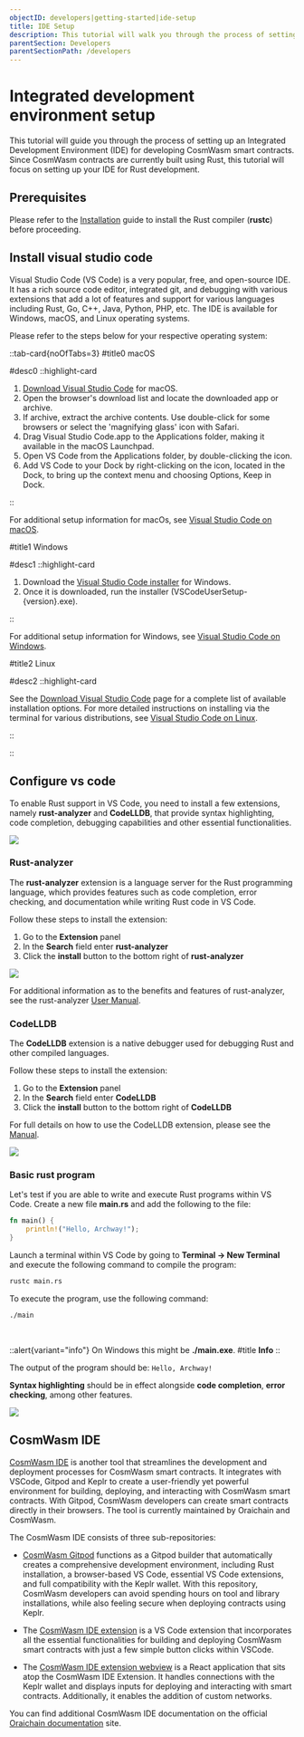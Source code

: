```yaml
---
objectID: developers|getting-started|ide-setup
title: IDE Setup
description: This tutorial will walk you through the process of setting up an IDE for developing CosmWasm smart contracts
parentSection: Developers
parentSectionPath: /developers
---
```


# Integrated development environment setup

This tutorial will guide you through the process of setting up an Integrated Development Environment (IDE) for developing CosmWasm smart contracts. Since CosmWasm contracts are currently built using Rust, this tutorial will focus on setting up your IDE for Rust development.

## Prerequisites

Please refer to the [Installation](./install) guide to install the Rust compiler (**rustc**) before proceeding.

## Install visual studio code

Visual Studio Code (VS Code) is a very popular, free, and open-source IDE. It has a rich source code editor, integrated git, and debugging with various extensions that add a lot of features and support for various languages including Rust, Go, C++, Java, Python, PHP, etc. The IDE is available for Windows, macOS, and Linux operating systems.

Please refer to the steps below for your respective operating system:

::tab-card{noOfTabs=3}
#title0
macOS

#desc0
::highlight-card

1. <a href="https://code.visualstudio.com/Download" target="_blank">Download Visual Studio Code</a> for macOS.
2. Open the browser's download list and locate the downloaded app or archive.
3. If archive, extract the archive contents. Use double-click for some browsers or select the 'magnifying glass' icon with Safari.
4. Drag Visual Studio Code.app to the Applications folder, making it available in the macOS Launchpad.
5. Open VS Code from the Applications folder, by double-clicking the icon.
6. Add VS Code to your Dock by right-clicking on the icon, located in the Dock, to bring up the context menu and choosing Options, Keep in Dock.

::

For additional setup information for macOs, see <a href="https://code.visualstudio.com/docs/setup/mac" target="_blank">Visual Studio Code on macOS</a>.

#title1
Windows

#desc1
::highlight-card

1. Download the <a href="https://go.microsoft.com/fwlink/?LinkID=534107" target="_blank">Visual Studio Code installer</a> for Windows.
2. Once it is downloaded, run the installer (VSCodeUserSetup-{version}.exe).

::

For additional setup information for Windows, see <a href="https://code.visualstudio.com/docs/setup/windows" target="_blank">Visual Studio Code on Windows</a>.

#title2
Linux

#desc2
::highlight-card

See the <a href="https://code.visualstudio.com/download" target="_blank">Download Visual Studio Code</a> page for a complete list of available installation options. For more detailed instructions on installing via the terminal for various distributions, see <a href="https://code.visualstudio.com/docs/setup/linux" target="_blank">Visual Studio Code on Linux</a>.

::

::

## Configure vs code

To enable Rust support in VS Code, you need to install a few extensions, namely **rust-analyzer** and **CodeLLDB**, that provide syntax highlighting, code completion, debugging capabilities and other essential functionalities.

![](/images/docs/idesetup-open-vs-code.png)

### Rust-analyzer

The **rust-analyzer** extension is a language server for the Rust programming language, which provides features such as code completion, error checking, and documentation while writing Rust code in VS Code.

Follow these steps to install the extension:

1. Go to the **Extension** panel
2. In the **Search** field enter **rust-analyzer**
3. Click the **install** button to the bottom right of **rust-analyzer**


![](/images/docs/idesetup-install-rust-analyzer.png)

For additional information as to the benefits and features of rust-analyzer, see the rust-analyzer <a href="https://rust-analyzer.github.io/manual.html" target="_blank">User Manual</a>.

### CodeLLDB

The **CodeLLDB** extension is a native debugger used for debugging Rust and other compiled languages.

Follow these steps to install the extension:

1. Go to the **Extension** panel
2. In the **Search** field enter **CodeLLDB**
3. Click the **install** button to the bottom right of **CodeLLDB**

For full details on how to use the CodeLLDB extension, please see the <a href="https://github.com/vadimcn/codelldb/blob/v1.9.0/MANUAL.md" target="_blank">Manual</a>.

![](/images/docs/idesetup-install-codeLLdb.png)

### Basic rust program

Let's test if you are able to write and execute Rust programs within VS Code.
Create a new file **main.rs** and add the following to the file:

```rust
fn main() {
    println!("Hello, Archway!");
}
```

Launch a terminal within VS Code by going to **Terminal -> New Terminal** and execute the following command to compile the program:

```bash
rustc main.rs
```

To execute the program, use the following command:

```bash
./main
```
<br>

::alert{variant="info"}
On Windows this might be **./main.exe**.
#title
**Info**
::

The output of the program should be:
`Hello, Archway!`

**Syntax highlighting** should be in effect alongside **code completion**, **error checking**, among other features.


![](/images/docs/idesetup-compile-and-run.png)

## CosmWasm IDE

<a href="https://github.com/oraichain/cw-vscode" target="_blank">CosmWasm IDE</a> is another tool that streamlines the development and deployment processes for CosmWasm smart contracts. It integrates with VSCode, Gitpod and Keplr to create a user-friendly yet powerful environment for building, deploying, and interacting with CosmWasm smart contracts. With Gitpod, CosmWasm developers can create smart contracts directly in their browsers. The tool is currently maintained by Oraichain and CosmWasm.

The CosmWasm IDE consists of three sub-repositories:

- <a href="https://github.com/oraichain/cosmwasm-gitpod" target="_blank">CosmWasm Gitpod</a> functions as a Gitpod builder that automatically creates a comprehensive development environment, including Rust installation, a browser-based VS Code, essential VS Code extensions, and full compatibility with the Keplr wallet. With this repository, CosmWasm developers can avoid spending hours on tool and library installations, while also feeling secure when deploying contracts using Keplr.

- The <a href="https://github.com/oraichain/cw-vscode" target="_blank">CosmWasm IDE extension</a> is a VS Code extension that incorporates all the essential functionalities for building and deploying CosmWasm smart contracts with just a few simple button clicks within VSCode.

- The <a href="https://github.com/oraichain/cw-ide-webview" target="_blank">CosmWasm IDE extension webview</a> is a React application that sits atop the CosmWasm IDE Extension. It handles connections with the Keplr wallet and displays inputs for deploying and interacting with smart contracts. Additionally, it enables the addition of custom networks.

You can find additional CosmWasm IDE documentation on the official <a href="https://docs.orai.io/developers/cosmwasm-ide/tutorial-01" target="_blank">Oraichain documentation</a> site.